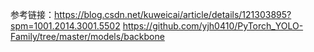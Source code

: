 参考链接：https://blog.csdn.net/kuweicai/article/details/121303895?spm=1001.2014.3001.5502
https://github.com/yjh0410/PyTorch_YOLO-Family/tree/master/models/backbone